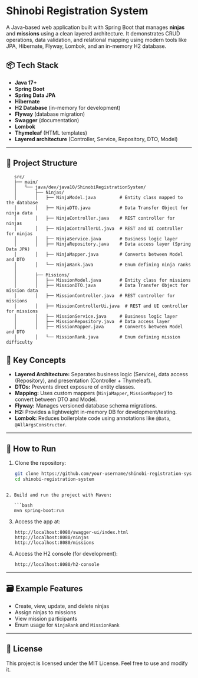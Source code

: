 # Shinobi Registration System

A Java-based web application built with Spring Boot that manages **ninjas** and **missions** using a clean layered architecture. It demonstrates CRUD operations, data validation, and relational mapping using modern tools like JPA, Hibernate, Flyway, Lombok, and an in-memory H2 database.

## 📦 Tech Stack

- **Java 17+**
- **Spring Boot**
- **Spring Data JPA**
- **Hibernate**
- **H2 Database** (in-memory for development)
- **Flyway** (database migration)
- **Swagger** (documentation)
- **Lombok**
- **Thymeleaf** (HTML templates)
- **Layered architecture** (Controller, Service, Repository, DTO, Model)

---

## 📁 Project Structure

```
   src/
   ├── main/
   │   └── java/dev/java10/ShinobiRegistrationSystem/
   │       ├── Ninjas/
   │       │   ├── NinjaModel.java         # Entity class mapped to the database
   │       │   ├── NinjaDTO.java           # Data Transfer Object for ninja data
   │       │   ├── NinjaController.java    # REST controller for ninjas
   │       │   ├── NinjaControllerUi.java  # REST and UI controller for ninjas
   │       │   ├── NinjaService.java       # Business logic layer
   │       │   ├── NinjaRepository.java    # Data access layer (Spring Data JPA)
   │       │   ├── NinjaMapper.java        # Converts between Model and DTO
   │       │   └── NinjaRank.java          # Enum defining ninja ranks
   │
   │       ├── Missions/
   │       │   ├── MissionModel.java       # Entity class for missions
   │       │   ├── MissionDTO.java         # Data Transfer Object for mission data
   │       │   ├── MissionController.java  # REST controller for missions
   │       │   ├── MissionControllerUi.java  # REST and UI controller for missions
   │       │   ├── MissionService.java     # Business logic layer
   │       │   ├── MissionRepository.java  # Data access layer
   │       │   ├── MissionMapper.java      # Converts between Model and DTO
   │       │   └── MissionRank.java        # Enum defining mission difficulty
```

## 🧠 Key Concepts

- **Layered Architecture:** Separates business logic (Service), data access (Repository), and presentation (Controller + Thymeleaf).
- **DTOs:** Prevents direct exposure of entity classes.
- **Mapping:** Uses custom mappers (`NinjaMapper`, `MissionMapper`) to convert between DTO and Model.
- **Flyway:** Manages versioned database schema migrations.
- **H2:** Provides a lightweight in-memory DB for development/testing.
- **Lombok:** Reduces boilerplate code using annotations like `@Data`, `@AllArgsConstructor`.

---

## 🧪 How to Run

1. Clone the repository:
   ```bash
   git clone https://github.com/your-username/shinobi-registration-system.git
   cd shinobi-registration-system
```

2. Build and run the project with Maven:

   ```bash
   mvn spring-boot:run
   ```

3. Access the app at:

   ```
   http://localhost:8080/swagger-ui/index.html
   http://localhost:8080/ninjas
   http://localhost:8080/missions
   ```

4. Access the H2 console (for development):

   ```
   http://localhost:8080/h2-console
   ```

---

## 🗃️ Example Features

* Create, view, update, and delete ninjas
* Assign ninjas to missions
* View mission participants
* Enum usage for `NinjaRank` and `MissionRank`

---

## 📄 License

This project is licensed under the MIT License. Feel free to use and modify it.